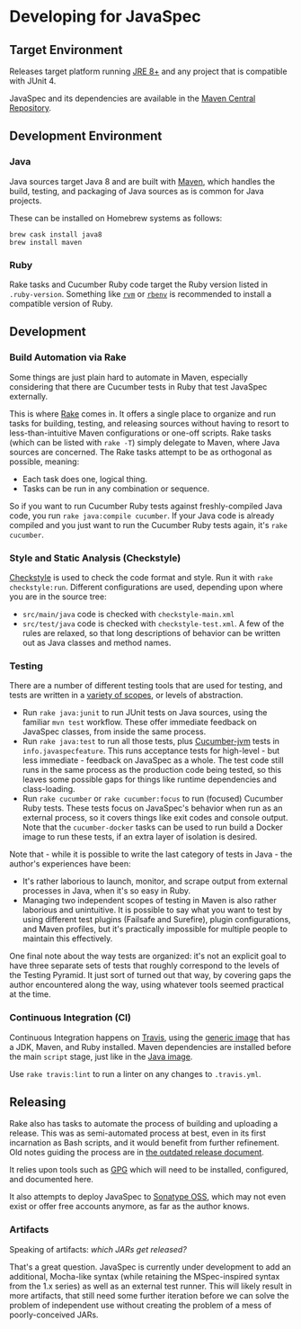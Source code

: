 # Developing for JavaSpec

## Target Environment

Releases target platform running [JRE 8+][jre-download] and any project that is compatible with JUnit 4.

JavaSpec and its dependencies are available in the [Maven Central Repository][maven-central].

[jre-download]: https://www.oracle.com/technetwork/java/javase/downloads/jre8-downloads-2133155.html
[maven-central]: https://search.maven.org/


## Development Environment

### Java

Java sources target Java 8 and are built with [Maven][maven], which handles the build, testing, and packaging of Java
sources as is common for Java projects.

These can be installed on Homebrew systems as follows:

    brew cask install java8
    brew install maven


### Ruby

Rake tasks and Cucumber Ruby code target the Ruby version listed in `.ruby-version`.  Something like [`rvm`][rvm] or
[`rbenv`][rbenv] is recommended to install a compatible version of Ruby.

[maven]: https://maven.apache.org/
[rbenv]: https://github.com/rbenv/rbenv
[rvm]: https://rvm.io/


## Development

### Build Automation via Rake

Some things are just plain hard to automate in Maven, especially considering that there are Cucumber tests in Ruby that
test JavaSpec externally.

This is where [Rake][rake] comes in.  It offers a single place to organize and run tasks for building, testing, and
releasing sources without having to resort to less-than-intuitive Maven configurations or one-off scripts.
Rake tasks (which can be listed with `rake -T`) simply delegate to Maven, where Java sources are concerned.  The Rake
tasks attempt to be as orthogonal as possible, meaning: 

* Each task does one, logical thing.
* Tasks can be run in any combination or sequence.

So if you want to run Cucumber Ruby tests against freshly-compiled Java code, you run `rake java:compile cucumber`.
If your Java code is already compiled and you just want to run the Cucumber Ruby tests again, it's `rake cucumber`.

[rake]: https://github.com/ruby/rake


### Style and Static Analysis (Checkstyle)

[Checkstyle][checkstyle-config] is used to check the code format and style.  Run it with `rake checkstyle:run`.
Different configurations are used, depending upon where you are in the source tree:

* `src/main/java` code is checked with `checkstyle-main.xml`
* `src/test/java` code is checked with `checkstyle-test.xml`.  A few of the rules are relaxed, so that long
  descriptions of behavior can be written out as Java classes and method names.


[checkstyle-config]: http://checkstyle.sourceforge.net/config.html


### Testing

There are a number of different testing tools that are used for testing, and tests are written in a
[variety of scopes][fowler-test-pyramid], or levels of abstraction.

* Run `rake java:junit` to run JUnit tests on Java sources, using the familiar `mvn test` workflow.
  These offer immediate feedback on JavaSpec classes, from inside the same process.
* Run `rake java:test` to run all those tests, plus [Cucumber-jvm][cucumber-jvm] tests in `info.javaspecfeature`.
  This runs acceptance tests for high-level - but less immediate - feedback on JavaSpec as a whole.
  The test code still runs in the same process as the production code being tested, so this leaves some possible gaps
  for things like runtime dependencies and class-loading.
* Run `rake cucumber` or `rake cucumber:focus` to run (focused) Cucumber Ruby tests.
  These tests focus on JavaSpec's behavior when run as an external process, so it covers things like exit codes and
  console output.  Note that the `cucumber-docker` tasks can be used to run build a Docker image to run these tests,
  if an extra layer of isolation is desired.
  

Note that - while it is possible to write the last category of tests in Java - the author's experiences have been:

* It's rather laborious to launch, monitor, and scrape output from external processes in Java, when it's so easy in Ruby.
* Managing two independent scopes of testing in Maven is also rather laborious and unintuitive.  It is possible to say
  what you want to test by using different test plugins (Failsafe and Surefire), plugin configurations, and Maven
  profiles, but it's practically impossible for multiple people to maintain this effectively.

One final note about the way tests are organized: it's not an explicit goal to have three separate sets of tests
that roughly correspond to the levels of the Testing Pyramid.  It just sort of turned out that way, by covering gaps
the author encountered along the way, using whatever tools seemed practical at the time.

[cucumber-jvm]: https://docs.cucumber.io/installation/java/
[fowler-test-pyramid]: https://martinfowler.com/bliki/TestPyramid.html


### Continuous Integration (CI)

Continuous Integration happens on [Travis][travis-javaspec], using the [generic image][travis-generic] that has a JDK,
Maven, and Ruby installed.  Maven dependencies are installed before the main `script` stage, just like in the
[Java image][travis-java].

Use `rake travis:lint` to run a linter on any changes to `.travis.yml`.


[travis-generic]: https://docs.travis-ci.com/user/languages/minimal-and-generic/#generic
[travis-java]: https://docs.travis-ci.com/user/languages/java/#maven-dependency-management
[travis-javaspec]: https://travis-ci.org/kkrull/javaspec


## Releasing

Rake also has tasks to automate the process of building and uploading a release.  This was as semi-automated process at
best, even in its first incarnation as Bash scripts, and it would benefit from further refinement.  Old notes guiding
the process are in [the outdated release document](release.md).

It relies upon tools such as [GPG][gpg] which will need to be installed, configured, and documented here.

It also attempts to deploy JavaSpec to [Sonatype OSS][sonatype], which may not even exist or offer free accounts
anymore, as far as the author knows.


[gpg]: https://gpgtools.org/
[sonatype]: https://www.sonatype.com/


### Artifacts

Speaking of artifacts: _which JARs get released?_

That's a great question.  JavaSpec is currently under development to add an additional, Mocha-like syntax
(while retaining the MSpec-inspired syntax from the 1.x series) as well as an external test runner.
This will likely result in more artifacts, that still need some further iteration before we can solve the problem of
independent use without creating the problem of a mess of poorly-conceived JARs.
